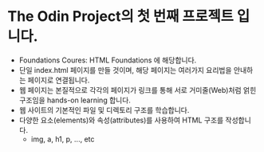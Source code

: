 # The Odin Project의 첫 번째 프로젝트 입니다. 
- Foundations Coures: HTML Foundations 에 해당합니다.
- 단일 index.html 페이지를 만들 것이며, 해당 페이지는 여러가지 요리법을 
    안내하는 페이지로 연결됩니다.
- 웹 페이지는 본질적으로 각각의 페이지가 링크를 통해 
    서로 거미줄(Web)처럼 얽힌 구조임을 hands-on learning 합니다.
- 웹 사이트의 기본적인 파일 및 디렉토리 구조를 학습합니다.
- 다양한 요소(elements)와 속성(attributes)를 사용하여 HTML 구조를 
    작성합니다.
    - img, a, h1, p, ..., etc


